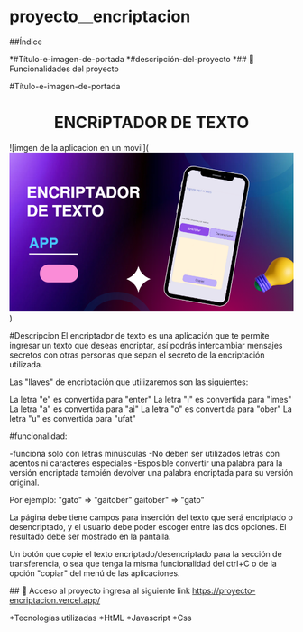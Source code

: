 # proyecto__encriptacion
##Índice

*#Título-e-imagen-de-portada
*#descripción-del-proyecto
*## :hammer:Funcionalidades del proyecto


#Título-e-imagen-de-portada
<h1 align="center"> ENCRiPTADOR DE TEXTO  </h1>
![imgen de la aplicacion en un movil](<img src="img/fondoPNG.PNG">)

#Descripcion 
El encriptador de texto es una aplicación que te permite ingresar un texto que deseas encriptar, así podrás intercambiar mensajes secretos con otras personas que sepan el secreto de la encriptación utilizada.

Las "llaves" de encriptación que utilizaremos son las siguientes:

La letra "e" es convertida para "enter"
La letra "i" es convertida para "imes"
La letra "a" es convertida para "ai"
La letra "o" es convertida para "ober"
La letra "u" es convertida para "ufat"

#funcionalidad:

-funciona solo con letras minúsculas
-No deben ser utilizados letras con acentos ni caracteres especiales
-Esposible convertir una palabra para la versión encriptada también devolver una palabra encriptada para su versión original.

Por ejemplo:
"gato" => "gaitober"
gaitober" => "gato"

La página debe tiene campos para
inserción del texto que será encriptado o desencriptado, y el usuario debe poder escoger entre las dos opciones.
El resultado debe ser mostrado en la pantalla.

Un botón que copie el texto encriptado/desencriptado para la sección de transferencia, o sea que tenga la misma funcionalidad del ctrl+C o de la opción "copiar" del menú de las aplicaciones.


\## 📁 Acceso al proyecto
ingresa al siguiente link  https://proyecto-encriptacion.vercel.app/

*Tecnologías utilizadas
*HtML
*Javascript
*Css